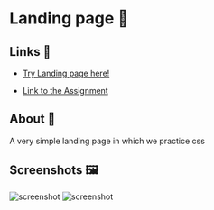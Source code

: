 # Landing page 🌺

## Links 🔗
- [Try Landing page here!](https://odracir02.github.io/Odin-Project/landing-page/)

- [Link to the Assignment](https://www.theodinproject.com/lessons/foundations-landing-page)

## About 💬
A very simple landing page in which we practice css

## Screenshots 🖼️
![screenshot](https://i.imgur.com/P5LcfGp.png)
![screenshot](https://i.imgur.com/Zst8if7.png)
